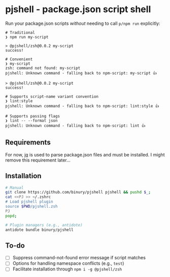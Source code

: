 # pjshell - package.json script shell

Run your package.json scripts _without_ needing to call `p/npm run` explicitly:

```shell
# Traditional
❯ npm run my-script

> @pjshell/zsh@0.0.2 my-script
success!

# Convenient
❯ my-script
zsh: command not found: my-script
pjshell: Unknown command - falling back to npm-script: my-script 👍

> @pjshell/zsh@0.0.2 my-script
success!

# Supports script-name variant convention
❯ lint:style
pjshell: Unknown command - falling back to npm-script: lint:style 👍

# Supports passing flags
❯ lint -- --format json
pjshell: Unknown command - falling back to npm-script: lint 👍

```

## Requirements

For now, [jq](https://jqlang.github.io/jq/) is used to parse package.json files
and must be installed. I might remove this requirement later…

## Installation

```sh
# Manual
git clone https://github.com/binury/pjshell pjshell && pushd $_;
cat <<PJ >> ~/.zshrc
# Load pjshell plugin
source $PWD/pjshell.zsh
PJ
popd;

# Plugin managers (e.g., antidote)
antidote bundle binury/pjshell
```

## To-do

- [ ] Suppress command-not-found error message if script matches
- [ ] Options for handling namespace conflicts (e.g., `test`)
- [ ] Facilitate installation through `npm i -g @pjshell/zsh`
